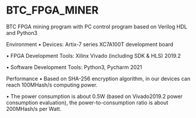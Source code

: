 # BTC_FPGA_MINER
BTC FPGA mining program with PC control program based on Verilog HDL and Python3

Environment
•	Devices: Artix-7 series XC7A100T development board

•	FPGA Development Tools: Xilinx Vivado (including SDK & HLS) 2019.2

•	Software Development Tools: Python3, Pycharm 2021

Performance
•	Based on SHA-256 encryption algorithm, in our devices can reach 100MHash/s computing power. 

•	The power consumption is about 0.5W (based on Vivado2019.2 power consumption evaluation), the power-to-consumption ratio is about 200MHash/s per Watt.


